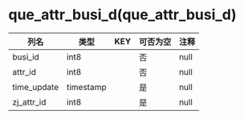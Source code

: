 # que_attr_busi_d(que_attr_busi_d)
| 列名   | 类型   | KEY  | 可否为空 | 注释   |
| ---- | ---- | ---- | ---- | ---- |
|busi_id|int8||否|null|
|attr_id|int8||否|null|
|time_update|timestamp||是|null|
|zj_attr_id|int8||是|null|

